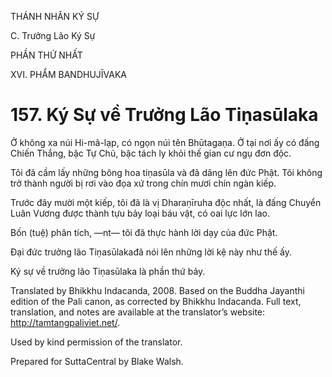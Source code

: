 THÁNH NHÂN KÝ SỰ

C. Trưởng Lão Ký Sự

PHẦN THỨ NHẤT

XVI. PHẨM BANDHUJĪVAKA

# 157\. Ký Sự về Trưởng Lão Tiṇasūlaka

Ở không xa núi Hi-mã-lạp, có ngọn núi tên Bhūtagaṇa. Ở tại nơi ấy có đấng Chiến Thắng, bậc Tự Chủ, bậc tách ly khỏi thế gian cư ngụ đơn độc.

Tôi đã cầm lấy những bông hoa tiṇasūla và đã dâng lên đức Phật. Tôi không trở thành người bị rơi vào đọa xứ trong chín mươi chín ngàn kiếp.

Trước đây mười một kiếp, tôi đã là vị Dharaṇīruha độc nhất, là đấng Chuyển Luân Vương được thành tựu bảy loại báu vật, có oai lực lớn lao.

Bốn (tuệ) phân tích, ―nt― tôi đã thực hành lời dạy của đức Phật.

Đại đức trưởng lão Tiṇasūlakađã nói lên những lời kệ này như thế ấy.

Ký sự về trưởng lão Tiṇasūlaka là phần thứ bảy.

Translated by Bhikkhu Indacanda, 2008. Based on the Buddha Jayanthi edition of the Pali canon, as corrected by Bhikkhu Indacanda. Full text, translation, and notes are available at the translator’s website: http://tamtangpaliviet.net/.

Used by kind permission of the translator.

Prepared for SuttaCentral by Blake Walsh.